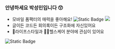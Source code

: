 ### 안녕하세요 박성민입니다 😙
- 모바일 폼팩터의 매력을 좋아해요! ![Static Badge](https://img.shields.io/badge/Swift-F05138?style=flat-square&logo=swift&logoColor=white) <img src="https://img.shields.io/badge/Flutter-02569B?style=flat-square&logo=flutter&logoColor=white"/> 
- 글이든 코드든 회의록이든 구조화에 자신있어요
- 💼라이프스타일과 🏋🏻헬스케어 분야에 관심이 있어요



![Static Badge](https://img.shields.io/badge/Apple%20Developer%20Academy%20@%20POSTECH-000000?style=flat-square&logo=apple&logoColor=white)
<!--
**sm-amoled/sm-amoled** is a ✨ _special_ ✨ repository because its `README.md` (this file) appears on your GitHub profile.

Here are some ideas to get you started:

- 🔭 I’m currently working on ...
- 🌱 I’m currently learning ...
- 👯 I’m looking to collaborate on ...
- 🤔 I’m looking for help with ...
- 💬 Ask me about ...
- 📫 How to reach me: ...
- 😄 Pronouns: ...
- ⚡ Fun fact: ...
-->
